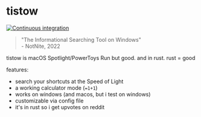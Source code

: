 # tistow

[![Continuous integration](https://github.com/NotNite/tistow/actions/workflows/ci.yml/badge.svg)](https://github.com/NotNite/tistow/actions/workflows/ci.yml)

> "The Informational Searching Tool on Windows"\
> \- NotNite, 2022

tistow is macOS Spotlight/PowerToys Run but good. and in rust. rust = good

features:

- search your shortcuts at the Speed of Light
- a working calculator mode (`=1+1`)
- works on windows (and macos, but i test on windows)
- customizable via config file
- it's in rust so i get upvotes on reddit
